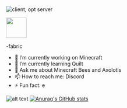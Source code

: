 ###
![client, opt server](https://img.shields.io/badge/environment-client%2c%20opt%20server-536a9e?style=flat-square)
<!-- SVG version -->
<img alt="" height="56" src="https://cdn.jsdelivr.net/npm/@intergrav/devins-badges@3/assets/cozy/supported/switch_vector.svg">

-fabric
- 🔭 I’m currently working on Minecraft
- 🌱 I’m currently learning Quilt
- 💬 Ask me about Minecraft Bees and Axolotls
- 📫 How to reach me: Discord
- ⚡ Fun fact: e 

![alt text](https://github.com/BuzzyBumbleBees/BuzzyBumbleBees/blob/TestBranch/locker.jpg?raw=true)
[![Anurag's GitHub stats](https://github-readme-stats.vercel.app/api?username=BuzzyAxolotls)](https://github.com/anuraghazra/github-readme-stats)
